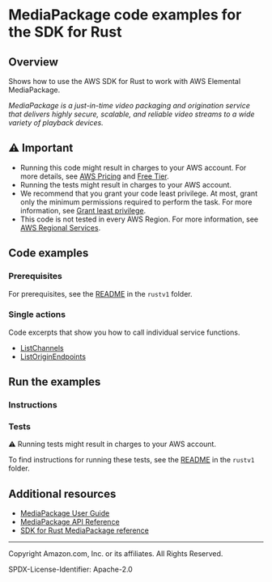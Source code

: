 # MediaPackage code examples for the SDK for Rust

## Overview

Shows how to use the AWS SDK for Rust to work with AWS Elemental MediaPackage.

<!--custom.overview.start-->
<!--custom.overview.end-->

_MediaPackage is a just-in-time video packaging and origination service that delivers highly secure, scalable, and reliable video streams to a wide variety of playback devices._

## ⚠ Important

* Running this code might result in charges to your AWS account. For more details, see [AWS Pricing](https://aws.amazon.com/pricing/) and [Free Tier](https://aws.amazon.com/free/).
* Running the tests might result in charges to your AWS account.
* We recommend that you grant your code least privilege. At most, grant only the minimum permissions required to perform the task. For more information, see [Grant least privilege](https://docs.aws.amazon.com/IAM/latest/UserGuide/best-practices.html#grant-least-privilege).
* This code is not tested in every AWS Region. For more information, see [AWS Regional Services](https://aws.amazon.com/about-aws/global-infrastructure/regional-product-services).

<!--custom.important.start-->
<!--custom.important.end-->

## Code examples

### Prerequisites

For prerequisites, see the [README](../../README.md#Prerequisites) in the `rustv1` folder.


<!--custom.prerequisites.start-->
<!--custom.prerequisites.end-->

### Single actions

Code excerpts that show you how to call individual service functions.

- [ListChannels](src/bin/mediapackage-helloworld.rs#L22)
- [ListOriginEndpoints](src/bin/list-endpoints.rs#L22)


<!--custom.examples.start-->
<!--custom.examples.end-->

## Run the examples

### Instructions


<!--custom.instructions.start-->
<!--custom.instructions.end-->



### Tests

⚠ Running tests might result in charges to your AWS account.


To find instructions for running these tests, see the [README](../../README.md#Tests)
in the `rustv1` folder.



<!--custom.tests.start-->
<!--custom.tests.end-->

## Additional resources

- [MediaPackage User Guide](https://docs.aws.amazon.com/mediapackage/latest/ug/what-is.html)
- [MediaPackage API Reference](https://docs.aws.amazon.com/mediapackage/latest/apireference/what-is.html)
- [SDK for Rust MediaPackage reference](https://docs.rs/aws-sdk-mediapackage/latest/aws_sdk_mediapackage/)

<!--custom.resources.start-->
<!--custom.resources.end-->

---

Copyright Amazon.com, Inc. or its affiliates. All Rights Reserved.

SPDX-License-Identifier: Apache-2.0